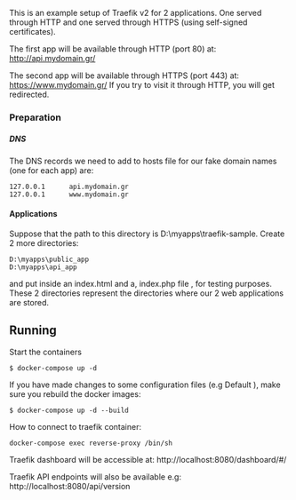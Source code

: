 This is an example setup of Traefik v2 for 2 applications. 
One served through HTTP and one served through HTTPS (using self-signed certificates).

The first app will be available through HTTP (port 80) at:  http://api.mydomain.gr/

The second app will be available through HTTPS (port 443) at: https://www.mydomain.gr/  If you try to visit it through HTTP, you will get redirected.

### Preparation

##### DNS

The DNS records we need to add to hosts file for our fake domain names (one for each app) are:

```
127.0.0.1	   api.mydomain.gr
127.0.0.1	   www.mydomain.gr
```

#### Applications

Suppose that the path to this directory is  D:\myapps\traefik-sample. Create 2 more directories:
```
D:\myapps\public_app
D:\myapps\api_app
```
and put inside an index.html and a, index.php  file , for testing purposes. These 2 directories represent
the directories where our 2 web applications are stored.

## Running

Start the containers

`$ docker-compose up -d`

If you have made changes to some configuration files (e.g Default ), make sure you rebuild the docker 
images:

`$ docker-compose up -d --build`

How to connect to traefik container:

`docker-compose exec reverse-proxy /bin/sh`

Traefik dashboard will be accessible at:  http://localhost:8080/dashboard/#/

Traefik API endpoints will also be available e.g:  http://localhost:8080/api/version
